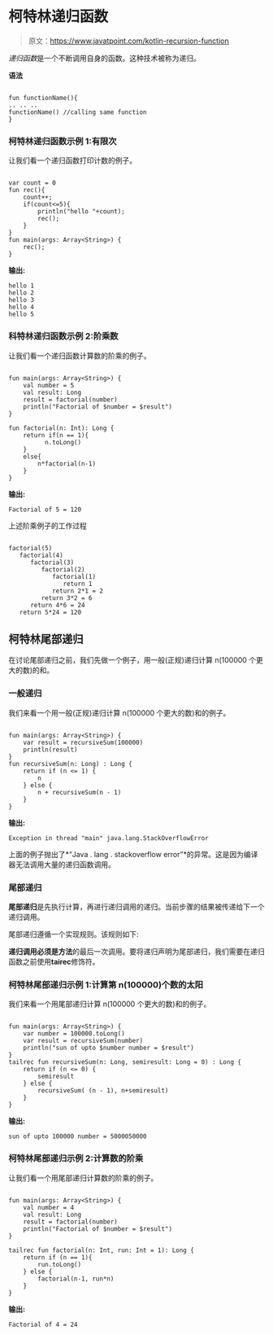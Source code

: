 # 柯特林递归函数

> 原文：<https://www.javatpoint.com/kotlin-recursion-function>

*递归函数*是一个不断调用自身的函数。这种技术被称为递归。

**语法**

```

fun functionName(){  
.. .. ..
functionName() //calling same function
}  

```

### 柯特林递归函数示例 1:有限次

让我们看一个递归函数打印计数的例子。

```

var count = 0
fun rec(){
    count++;
    if(count<=5){
        println("hello "+count);
        rec();
    }
}
fun main(args: Array<String>) {
    rec();
}

```

**输出:**

```
hello 1
hello 2
hello 3
hello 4
hello 5

```

### 科特林递归函数示例 2:阶乘数

让我们看一个递归函数计算数的阶乘的例子。

```

fun main(args: Array<String>) {
    val number = 5
    val result: Long
    result = factorial(number)
    println("Factorial of $number = $result")
}

fun factorial(n: Int): Long {
    return if(n == 1){
          n.toLong()
    }
    else{
        n*factorial(n-1)
    }
}

```

**输出:**

```
Factorial of 5 = 120

```

上述阶乘例子的工作过程

```

factorial(5) 
   factorial(4) 
      factorial(3) 
         factorial(2) 
            factorial(1) 
               return 1 
            return 2*1 = 2 
         return 3*2 = 6 
      return 4*6 = 24 
   return 5*24 = 120

```

## 柯特林尾部递归

在讨论尾部递归之前，我们先做一个例子，用一般(正规)递归计算 n(100000 个更大的数)的和。

### 一般递归

我们来看一个用一般(正规)递归计算 n(100000 个更大的数)和的例子。

```

fun main(args: Array<String>) {
    var result = recursiveSum(100000)
    println(result)
}
fun recursiveSum(n: Long) : Long {
    return if (n <= 1) {
        n
    } else {
        n + recursiveSum(n - 1)
    }
}

```

**输出:**

```
Exception in thread "main" java.lang.StackOverflowError

```

上面的例子抛出了*“Java . lang . stackoverflow error”*的异常。这是因为编译器无法调用大量的递归函数调用。

### 尾部递归

**尾部递归**是先执行计算，再进行递归调用的递归。当前步骤的结果被传递给下一个递归调用。

尾部递归遵循一个实现规则。该规则如下:

**递归调用必须是方法**的最后一次调用。要将递归声明为尾部递归，我们需要在递归函数之前使用**tairec**修饰符。

### 柯特林尾部递归示例 1:计算第 n(100000)个数的太阳

我们来看一个用尾部递归计算 n(100000 个更大的数)和的例子。

```

fun main(args: Array<String>) {
    var number = 100000.toLong()
    var result = recursiveSum(number)
    println("sun of upto $number number = $result")
}
tailrec fun recursiveSum(n: Long, semiresult: Long = 0) : Long {
    return if (n <= 0) {
        semiresult
    } else {
        recursiveSum( (n - 1), n+semiresult)
    }
}

```

**输出:**

```
sun of upto 100000 number = 5000050000

```

### 柯特林尾部递归示例 2:计算数的阶乘

让我们看一个用尾部递归计算数的阶乘的例子。

```

fun main(args: Array<String>) {
    val number = 4
    val result: Long
    result = factorial(number)
    println("Factorial of $number = $result")
}

tailrec fun factorial(n: Int, run: Int = 1): Long {
    return if (n == 1){
        run.toLong()
    } else {
        factorial(n-1, run*n)
    }
}

```

**输出:**

```
Factorial of 4 = 24

```